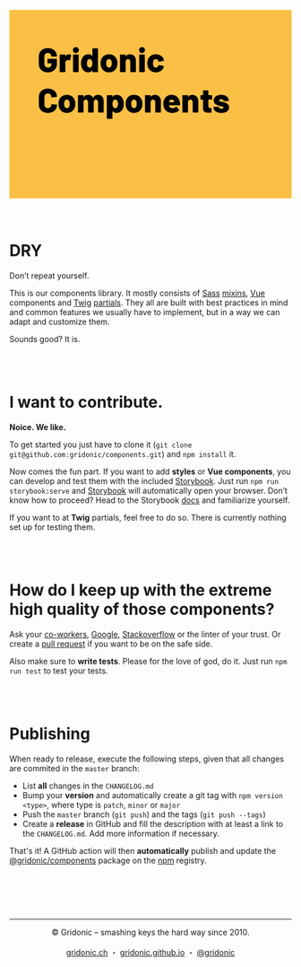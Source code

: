 ![Gridonic Components](./media/logo.png)<br><br><br>

# DRY

Don’t repeat yourself.

This is our components library. It mostly consists of [Sass](https://sass-lang.com/) [mixins](https://sass-lang.com/documentation/at-rules/mixin), [Vue](https://vuejs.org/) components and [Twig](https://twig.symfony.com/) [partials](https://twig.symfony.com/doc/2.x/tags/include.html). They all are built with best practices in mind and common features we usually have to implement, but in a way we can adapt and customize them. 

Sounds good? It is.

<br><br>

# I want to contribute.

**Noice. We like.** 

To get started you just have to clone it (`git clone git@github.com:gridonic/components.git`) and `npm install` it.

Now comes the fun part. If you want to add **styles** or **Vue components**, you can develop and test them with the included [Storybook]. Just run `npm run storybook:serve` and [Storybook] will automatically open your browser. Don’t know how to proceed? Head to the Storybook [docs](https://www.learnstorybook.com/intro-to-storybook/) and familiarize yourself.

If you want to at **Twig** partials, feel free to do so. There is currently nothing set up for testing them.

<br><br>

# How do I keep up with the extreme high quality of those components?

Ask your [co-workers](https://gridonic.ch/team), [Google](https://google.com), [Stackoverflow](https://stackoverflow.com/) or the linter of your trust. Or create a [pull request](https://github.com/gridonic/components/pulls) if you want to be on the safe side.

Also make sure to **write tests**. Please for the love of god, do it. Just run `npm run test` to test your tests.

<br><br>

# Publishing

When ready to release, execute the following steps, given that all changes are commited in the `master` branch:

- List **all** changes in the `CHANGELOG.md`
- Bump your **version** and automatically create a git tag with `npm version <type>`, where type is `patch`, `minor` or `major`
- Push the `master` branch (`git push`) and the tags (`git push --tags`)
- Create a **release** in GitHub and fill the description with at least a link to the `CHANGELOG.md`. Add more information if necessary.

That's it! A GitHub action will then **automatically** publish and update the [@gridonic/components] package on the [npm] registry.


<br><br><br><br>

---
 
<p align="center">
  &copy; Gridonic – smashing keys the hard way since 2010.<br><br>
  <a href="https://gridonic.ch">gridonic.ch</a> ・
  <a href="https://gridonic.github.io">gridonic.github.io</a> ・
  <a href="https://twitter.com/gridonic">@gridonic</a>
</p>


[Storybook]: https://storybook.js.org/
[@gridonic/components]: https://npmjs.com/@gridonic/components
[npm]: https://npmjs.com
